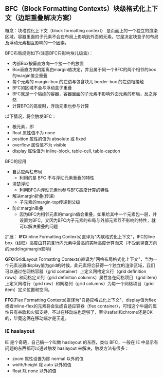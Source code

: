 ## BFC（Block Formatting Contexts）块级格式化上下文（边距重叠解决方案）

概念：块格式化上下文（block formatting context） 是页面上的一个独立的渲染区域，容器里面的子元素不会在布局上影响到外面的元素。它是决定块盒子的布局及浮动元素相互影响的一个因素。

BFC布局规则如下(注意BFC只影响块儿级盒)：
* 内部Box按垂直方向一个接一个的放置
* Box垂直方向的距离由margin值决定，并且属于同一个BFC的两个相邻的box的margin值会重叠
* 每个元素的 margin-box 的左边与包含块儿 border-box 的左边相接触
* BFC的区域不会与浮动盒子重叠
* BFC就是一个隔绝的容器，容器里面的子元素不影响外面元素的布局，反之亦然
* 计算BFC的高度时，浮动元素也参与计算

以下情况，将会触发BFC：
* 根元素，即 <html>
* float 属性值不为 none
* position 属性的值为 absolute 或 fixed
* overflow 属性值不为 visible
* display 属性值为 inline-block, table-cell, table-caption

BFC的应用
* 自适应两栏布局
  * 利用的是 BFC 不与浮动元素重叠的特性
* 清楚浮动
  * 利用BFC内浮动元素也参与BFC高度计算的特性
* 解决margin折叠(传递)
  * 子元素的margin-top传递到父级
* 防止margin重叠
  * 因为BFC内相邻元素的margin值会重叠，如果给其中一个元素包一层，并设置为BFC，又因为BFC内子元素的布局与外部元素互不影响的特性，就可以解决重叠的问题

扩展：
**IFC**(Inline Formatting Contexts)直译为"内联格式化上下文"，IFC的line box（线框）高度由其包含行内元素中最高的实际高度计算而来（不受到竖直方向的padding/margin影响)

**GFC**(GridLayout Formatting Contexts)直译为"网格布局格式化上下文"，当为一个元素设置display值为grid的时候，此元素将会获得一个独立的渲染区域，我们可以通过在网格容器（grid container）上定义网格定义行（grid definition rows）和网格定义列（grid definition columns）属性各在网格项目（grid item）上定义网格行（grid row）和网格列（grid columns）为每一个网格项目（grid item）定义位置和空间。

**FFC**(Flex Formatting Contexts)直译为"自适应格式化上下文"，display值为flex或者inline-flex的元素将会生成自适应容器（flex container），可惜这个牛逼的属性只有谷歌和火狐支持，不过在移动端也足够了，至少safari和chrome还是OK的，毕竟这俩在移动端才是王道。

### IE haslayout
IE 是个奇葩，自己搞一个叫做 haslayout 的东西，类似 BFC，一般在 IE 中显示有问题的东西都可以通过触发 haslayout 来解决，触发方法有很多：
* zoom 属性设置为除 normal 以外的值
* width/height 除 auto 以外的值
* float 除 none 以外的值
